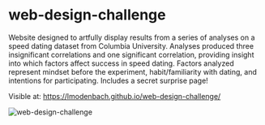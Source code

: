 # web-design-challenge
 
 
Website designed to artfully display results from a series of analyses on a speed dating dataset from Columbia University. Analyses produced three insignificant correlations and one significant correlation, providing insight into which factors affect success in speed dating. Factors analyzed represent mindset before the experiment, habit/familiarity with dating, and intentions for participating. Includes a secret surprise page!

Visible at: https://lmodenbach.github.io/web-design-challenge/

![web-design-challenge](https://user-images.githubusercontent.com/44123311/120085179-c8187d00-c08a-11eb-8eaa-c4f2fa19e808.png)

